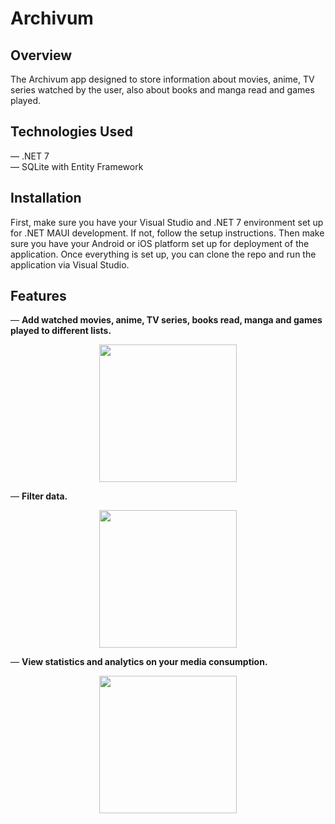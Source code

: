 # Archivum
## Overview
The Archivum app designed to store information about movies, anime, TV series watched by the user, also about books and manga read and games played.

## Technologies Used
— .NET 7<br>
— SQLite with Entity Framework<br>

## Installation
First, make sure you have your Visual Studio and .NET 7 environment set up for .NET MAUI development. If not, follow the setup instructions. Then make sure you have your Android or iOS platform set up for deployment of the application.
Once everything is set up, you can clone the repo and run the application via Visual Studio.

## Features
—  **Add watched movies, anime, TV series, books read, manga and games played to different lists.** <br>

<p align="center">
 <img src="https://github.com/sabv88/Archivum/assets/111075613/9fe5ba45-80cc-4a7a-91c6-8ff30ddcde3c" width="220">
</p>

— **Filter data.**<br>
<p align="center">
 <img src="https://github.com/sabv88/Archivum/assets/111075613/031b87d9-d7fa-4518-bdcf-54c08e1285b3" width="220">
</p>

— **View statistics and analytics on your media consumption.** <br>
<p align="center">
 <img src="https://github.com/sabv88/Archivum/assets/111075613/dda2e27d-64a7-48ac-af95-192d54613da5" width="220">
</p>
